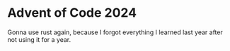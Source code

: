 # Advent of Code 2024

Gonna use rust again, because I forgot everything I learned last year after not using it for a year.

